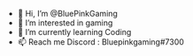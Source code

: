 - 👋 Hi, I’m @BluePinkGaming
- 👀 I’m interested in gaming
- 🌱 I’m currently learning Coding
- 📫 Reach me Discord : Bluepinkgaming#7300

<!---
BluePinkGaming/BluePinkGaming is a ✨ special ✨ repository because its `README.md` (this file) appears on your GitHub profile.
You can click the Preview link to take a look at your changes.
--->
